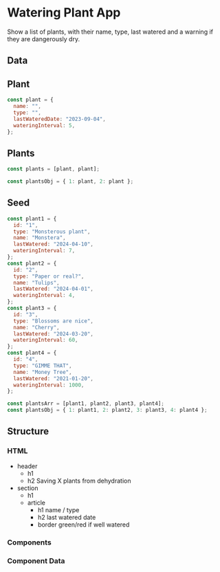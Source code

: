# Watering Plant App

Show a list of plants, with their name, type, last watered and a warning if they are dangerously dry.

## Data

## Plant

```js
const plant = {
  name: "",
  type: "",
  lastWateredDate: "2023-09-04",
  wateringInterval: 5,
};
```

## Plants


```js
const plants = [plant, plant];

const plantsObj = { 1: plant, 2: plant };
```

## Seed

```jsx
const plant1 = {
  id: "1",
  type: "Monsterous plant",
  name: "Monstera",
  lastWatered: "2024-04-10",
  wateringInterval: 7,
};
const plant2 = {
  id: "2",
  type: "Paper or real?",
  name: "Tulips",
  lastWatered: "2024-04-01",
  wateringInterval: 4,
};
const plant3 = {
  id: "3",
  type: "Blossoms are nice",
  name: "Cherry",
  lastWatered: "2024-03-20",
  wateringInterval: 60,
};
const plant4 = {
  id: "4",
  type: "GIMME THAT",
  name: "Money Tree",
  lastWatered: "2021-01-20",
  wateringInterval: 1000,
};

const plantsArr = [plant1, plant2, plant3, plant4];
const plantsObj = { 1: plant1, 2: plant2, 3: plant3, 4: plant4 };
```

## Structure

### HTML

- header
  - h1
  - h2 Saving X plants from dehydration
- section
  - h1
  - article
    - h1 name / type
    - h2 last watered date
    - border green/red if well watered

### Components


### Component Data
